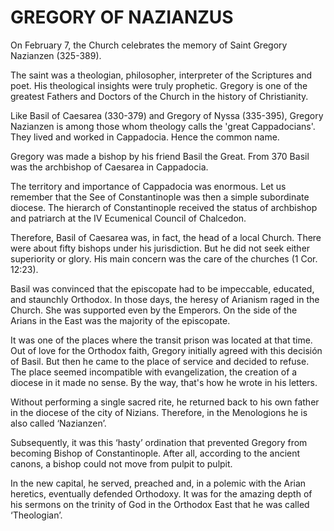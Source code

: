 # GREGORY OF NAZIANZUS

On February 7, the Church celebrates the memory of Saint Gregory Nazianzen (325-389).

The saint was a theologian, philosopher, interpreter of the Scriptures and poet. His theological insights were truly prophetic. Gregory is one of the greatest Fathers and Doctors of the Church in the history of Christianity.

Like Basil of Caesarea (330-379) and Gregory of Nyssa (335-395), Gregory Nazianzen is among those whom theology calls the 'great Cappadocians'. They lived and worked in Cappadocia. Hence the common name.

Gregory was made a bishop by his friend Basil the Great. From 370 Basil was the archbishop of Caesarea in Cappadocia.

The territory and importance of Cappadocia was enormous. Let us remember that the See of Constantinople was then a simple subordinate diocese. The hierarch of Constantinople received the status of archbishop and patriarch at the IV Ecumenical Council of Chalcedon.

Therefore, Basil of Caesarea was, in fact, the head of a local Church. There were about fifty bishops under his jurisdiction. But he did not seek either superiority or glory. His main concern was the care of the churches (1 Cor. 12:23).

Basil was convinced that the episcopate had to be impeccable, educated, and staunchly Orthodox. In those days, the heresy of Arianism raged in the Church. She was supported even by the Emperors. On the side of the Arians in the East was the majority of the episcopate.

It was one of the places where the transit prison was located at that time. Out of love for the Orthodox faith, Gregory initially agreed with this decisión of Basil. But then he came to the place of service and decided to refuse. The place seemed incompatible with evangelization, the creation of a diocese in it made no sense. By the way, that's how he wrote in his letters.

Without performing a single sacred rite, he returned back to his own father in the diocese of the city of Nizians. Therefore, in the Menologions he is also called ‘Nazianzen’.

Subsequently, it was this ‘hasty’ ordination that prevented Gregory from becoming Bishop of Constantinople. After all, according to the ancient canons, a bishop could not move from pulpit to pulpit.

In the new capital, he served, preached and, in a polemic with the Arian heretics, eventually defended Orthodoxy. It was for the amazing depth of his sermons on the trinity of God in the Orthodox East that he was called ‘Theologian’.

